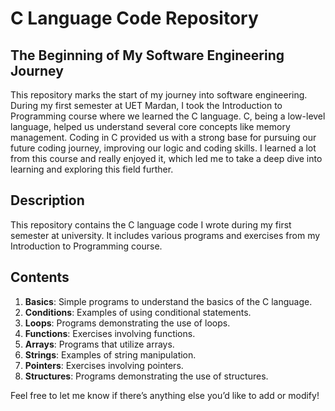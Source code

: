 # C Language Code Repository

## The Beginning of My Software Engineering Journey

This repository marks the start of my journey into software engineering. During my first semester at UET Mardan, I took the Introduction to Programming course where we learned the C language. C, being a low-level language, helped us understand several core concepts like memory management. Coding in C provided us with a strong base for pursuing our future coding journey, improving our logic and coding skills. I learned a lot from this course and really enjoyed it, which led me to take a deep dive into learning and exploring this field further.

## Description

This repository contains the C language code I wrote during my first semester at university. It includes various programs and exercises from my Introduction to Programming course.

## Contents

1. **Basics**: Simple programs to understand the basics of the C language.
2. **Conditions**: Examples of using conditional statements.
3. **Loops**: Programs demonstrating the use of loops.
4. **Functions**: Exercises involving functions.
5. **Arrays**: Programs that utilize arrays.
6. **Strings**: Examples of string manipulation.
7. **Pointers**: Exercises involving pointers.
8. **Structures**: Programs demonstrating the use of structures.

Feel free to let me know if there’s anything else you’d like to add or modify!
